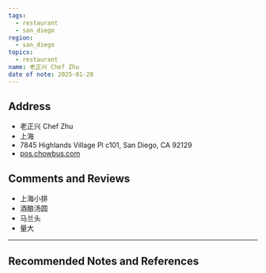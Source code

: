 ```yaml
---
tags:
  - restaurant
  - san_diego
region:
  - san_diego
topics:
  - restaurant
name: 老正兴 Chef Zhu
date of note: 2025-01-20
---
```


## Address

- 老正兴 Chef Zhu
- 上海
- 7845 Highlands Village Pl c101, San Diego, CA 92129
- [pos.chowbus.com](https://pos.chowbus.com/online-ordering/store/13862)



## Comments and Reviews

- 上海小排
- 酒酿汤圆
- 马兰头
- 量大




-----------
##  Recommended Notes and References

